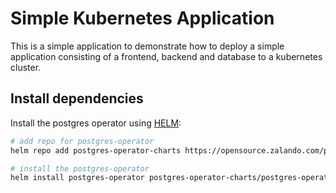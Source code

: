 # Simple Kubernetes Application

This is a simple application to demonstrate how to deploy a simple application consisting of a frontend, backend and database to a kubernetes cluster.

## Install dependencies

Install the postgres operator using [HELM](https://helm.sh/docs/intro/install/):

```sh
# add repo for postgres-operator
helm repo add postgres-operator-charts https://opensource.zalando.com/postgres-operator/charts/postgres-operator

# install the postgres-operator
helm install postgres-operator postgres-operator-charts/postgres-operator -f postgres-operator-values.yaml
```
